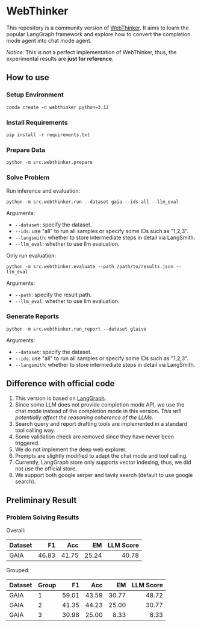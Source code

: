 # WebThinker

This repository is a community version of [WebThinker](https://github.com/RUC-NLPIR/WebThinker).
It aims to learn the popular LangGraph framework and explore how to convert the completion mode agent into chat mode agent.

*Notice*: This is not a perfect implementation of WebThinker,
thus, the experimental results are **just for reference**.

## How to use

### Setup Environment

```shell
conda create -n webthinker python=3.12
```

### Install Requirements

```shell
pip install -r requirements.txt
```

### Prepare Data

```shell
python -m src.webthinker.prepare
```

### Solve Problem

Run inference and evaluation:

```shell
python -m src.webthinker.run --dataset gaia --ids all --llm_eval
```

Arguments:

- `--dataset`: specify the dataset.
- `--ids`: use "all" to run all samples or specify some IDs such as "1,2,3".
- `--langsmith`: whether to store intermediate steps in detail via LangSmith.
- `--llm_eval`: whether to use llm evaluation.

Only run evaluation:

```shell
python -m src.webthinker.evaluate --path /path/to/results.json --llm_eval
```

Arguments:

- `--path`: specify the result path.
- `--llm_eval`: whether to use llm evaluation.

### Generate Reports

```shell
python -m src.webthinker.run_report --dataset glaive
```

Arguments:

- `--dataset`: specify the dataset.
- `--ids`: use "all" to run all samples or specify some IDs such as "1,2,3".
- `--langsmith`: whether to store intermediate steps in detail via LangSmith.

## Difference with official code

1. This version is based on [LangGraph](https://langchain-ai.github.io/langgraph/).
2. Since some LLM does not provide completion mode API, we use the chat mode instead of the completion mode in this version. *This will potentially affect the reasoning coherence of the LLMs*.
3. Search query and report drafting tools are implemented in a standard tool calling way.
4. Some validation check are removed since they have never been triggered.
5. We do not implement the deep web explorer.
6. Prompts are slightly modified to adapt the chat mode and tool calling.
7. Currently, LangGraph store only supports vector indexing, thus, we did not use the official store.
8. We support both google serper and tavily search (default to use google search).

## Preliminary Result

### Problem Solving Results

Overall:

| Dataset |    F1 |   Acc |    EM | LLM Score |
| ------- | ----: | ----: | ----: | --------: |
| GAIA    | 46.83 | 41.75 | 25.24 |     40.78 |

Grouped:

| Dataset | Group |    F1 |   Acc |    EM | LLM Score |
| ------- | ----- | ----: | ----: | ----: | --------: |
| GAIA    | 1     | 59.01 | 43.59 | 30.77 |     48.72 |
| GAIA    | 2     | 41.35 | 44.23 | 25.00 |     30.77 |
| GAIA    | 3     | 30.98 | 25.00 |  8.33 |      8.33 |
